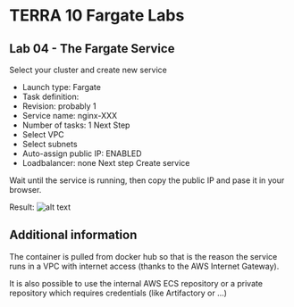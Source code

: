 # TERRA 10 Fargate Labs

## Lab 04 - The Fargate Service

Select your cluster and create new service
- Launch type: Fargate
- Task definition: <your just created task here>
- Revision: probably 1
- Service name: nginx-XXX
- Number of tasks: 1
Next Step
- Select VPC
- Select subnets
- Auto-assign public IP: ENABLED
- Loadbalancer: none
Next step
Create service

Wait until the service is running, then copy the public IP and pase it in your browser.

Result: 
![alt text](https://github.com/terra10/codefest_ecsfargate/raw/master/lab04-service/lab04-nginx.png "Nginx")


## Additional information
The container is pulled from docker hub so that is the reason the service runs in a VPC with internet access (thanks to the AWS Internet Gateway).

It is also possible to use the internal AWS ECS repository or a private repository which requires credentials (like Artifactory or ...)

